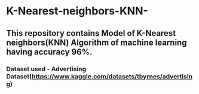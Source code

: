 # K-Nearest-neighbors-KNN-

## This repository contains Model of K-Nearest neighbors(KNN) Algorithm of machine learning having accuracy 96%.
### Dataset used - Advertising Dataset(https://www.kaggle.com/datasets/tbyrnes/advertising)
